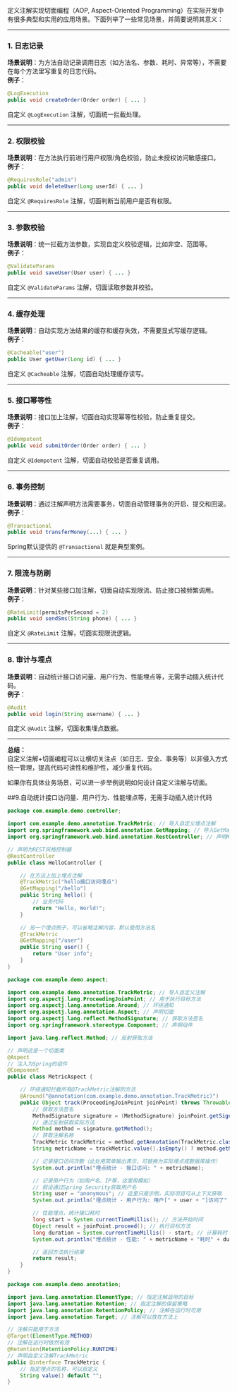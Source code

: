 定义注解实现切面编程（AOP, Aspect-Oriented Programming）在实际开发中有很多典型和实用的应用场景。下面列举了一些常见场景，并简要说明其意义：

---

### 1. 日志记录
**场景说明**：为方法自动记录调用日志（如方法名、参数、耗时、异常等），不需要在每个方法里写重复的日志代码。  
**例子**：  
```java
@LogExecution
public void createOrder(Order order) { ... }
```
自定义 `@LogExecution` 注解，切面统一拦截处理。

---

### 2. 权限校验
**场景说明**：在方法执行前进行用户权限/角色校验，防止未授权访问敏感接口。  
**例子**：  
```java
@RequiresRole("admin")
public void deleteUser(Long userId) { ... }
```
自定义 `@RequiresRole` 注解，切面判断当前用户是否有权限。

---

### 3. 参数校验
**场景说明**：统一拦截方法参数，实现自定义校验逻辑，比如非空、范围等。  
**例子**：  
```java
@ValidateParams
public void saveUser(User user) { ... }
```
自定义 `@ValidateParams` 注解，切面读取参数并校验。

---

### 4. 缓存处理
**场景说明**：自动实现方法结果的缓存和缓存失效，不需要显式写缓存逻辑。  
**例子**：  
```java
@Cacheable("user")
public User getUser(Long id) { ... }
```
自定义 `@Cacheable` 注解，切面自动处理缓存读写。

---

### 5. 接口幂等性
**场景说明**：接口加上注解，切面自动实现幂等性校验，防止重复提交。  
**例子**：  
```java
@Idempotent
public void submitOrder(Order order) { ... }
```
自定义 `@Idempotent` 注解，切面自动校验是否重复调用。

---

### 6. 事务控制
**场景说明**：通过注解声明方法需要事务，切面自动管理事务的开启、提交和回滚。  
**例子**：  
```java
@Transactional
public void transferMoney(...) { ... }
```
Spring默认提供的 `@Transactional` 就是典型案例。

---

### 7. 限流与防刷
**场景说明**：针对某些接口加注解，切面自动实现限流、防止接口被频繁调用。  
**例子**：  
```java
@RateLimit(permitsPerSecond = 2)
public void sendSms(String phone) { ... }
```
自定义 `@RateLimit` 注解，切面实现限流逻辑。

---

### 8. 审计与埋点
**场景说明**：自动统计接口访问量、用户行为、性能埋点等，无需手动插入统计代码。  
**例子**：  
```java
@Audit
public void login(String username) { ... }
```
自定义 `@Audit` 注解，切面收集埋点数据。

---

**总结：**  
自定义注解+切面编程可以让横切关注点（如日志、安全、事务等）以非侵入方式统一管理，提高代码可读性和维护性，减少重复代码。

如果你有具体业务场景，可以进一步举例说明如何设计自定义注解与切面。

##9.自动统计接口访问量、用户行为、性能埋点等，无需手动插入统计代码

```java
package com.example.demo.controller;

import com.example.demo.annotation.TrackMetric; // 导入自定义埋点注解
import org.springframework.web.bind.annotation.GetMapping; // 导入GetMapping注解
import org.springframework.web.bind.annotation.RestController; // 声明RestController

// 声明为REST风格控制器
@RestController
public class HelloController {

    // 在方法上加上埋点注解
    @TrackMetric("hello接口访问埋点")
    @GetMapping("/hello")
    public String hello() {
        // 业务代码
        return "Hello, World!";
    }

    // 另一个埋点例子，可以省略注解内容，默认使用方法名
    @TrackMetric
    @GetMapping("/user")
    public String user() {
        return "User info";
    }
}
```



```java
package com.example.demo.aspect;

import com.example.demo.annotation.TrackMetric; // 导入自定义注解
import org.aspectj.lang.ProceedingJoinPoint; // 用于执行目标方法
import org.aspectj.lang.annotation.Around; // 环绕通知
import org.aspectj.lang.annotation.Aspect; // 声明切面
import org.aspectj.lang.reflect.MethodSignature; // 获取方法签名
import org.springframework.stereotype.Component; // 声明组件

import java.lang.reflect.Method; // 反射获取方法

// 声明这是一个切面类
@Aspect
// 注入为Spring的组件
@Component
public class MetricAspect {

    // 环绕通知拦截所有@TrackMetric注解的方法
    @Around("@annotation(com.example.demo.annotation.TrackMetric)")
    public Object track(ProceedingJoinPoint joinPoint) throws Throwable {
        // 获取方法签名
        MethodSignature signature = (MethodSignature) joinPoint.getSignature();
        // 通过反射获取实际方法
        Method method = signature.getMethod();
        // 获取注解名称
        TrackMetric trackMetric = method.getAnnotation(TrackMetric.class);
        String metricName = trackMetric.value().isEmpty() ? method.getName() : trackMetric.value();

        // 记录接口访问次数（此处用简单输出表示，可替换为实际埋点或数据库操作）
        System.out.println("埋点统计 - 接口访问: " + metricName);

        // 记录用户行为（如用户名、IP等，这里用模拟）
        // 假设通过Spring Security获取用户名
        String user = "anonymous"; // 这里只是示例，实际项目可从上下文获取
        System.out.println("埋点统计 - 用户行为: 用户[" + user + "]访问了" + metricName);

        // 性能埋点，统计接口耗时
        long start = System.currentTimeMillis(); // 方法开始时间
        Object result = joinPoint.proceed(); // 执行目标方法
        long duration = System.currentTimeMillis() - start; // 计算耗时
        System.out.println("埋点统计 - 性能: " + metricName + "耗时" + duration + "毫秒");

        // 返回方法执行结果
        return result;
    }
}
```



```java
package com.example.demo.annotation;

import java.lang.annotation.ElementType; // 指定注解适用的目标
import java.lang.annotation.Retention; // 指定注解的保留策略
import java.lang.annotation.RetentionPolicy; // 注解在运行时可用
import java.lang.annotation.Target; // 注解可以放在方法上

// 注解只能用于方法
@Target(ElementType.METHOD)
// 注解在运行时依然有效
@Retention(RetentionPolicy.RUNTIME)
// 声明自定义注解TrackMetric
public @interface TrackMetric {
    // 指定埋点的名称，可以自定义
    String value() default "";
}
```

